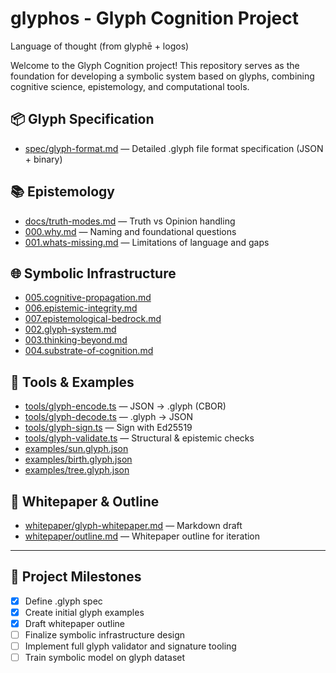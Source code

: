 # glyphos - Glyph Cognition Project

Language of thought (from glyphē + logos)

Welcome to the Glyph Cognition project! This repository serves as the foundation for developing a symbolic system based on glyphs, combining cognitive science, epistemology, and computational tools.

## 📦 Glyph Specification

- [spec/glyph-format.md](spec/glyph-format.md) — Detailed .glyph file format specification (JSON + binary)

## 📚 Epistemology

- [docs/truth-modes.md](docs/truth-modes.md) — Truth vs Opinion handling
- [000.why.md](000.why.md) — Naming and foundational questions
- [001.whats-missing.md](001.whats-missing.md) — Limitations of language and gaps

## 🌐 Symbolic Infrastructure

- [005.cognitive-propagation.md](005.cognitive-propagation.md)
- [006.epistemic-integrity.md](006.epistemic-integrity.md)
- [007.epistemological-bedrock.md](007.epistemological-bedrock.md)
- [002.glyph-system.md](002.glyph-system.md)
- [003.thinking-beyond.md](003.thinking-beyond.md)
- [004.substrate-of-cognition.md](004.substrate-of-cognition.md)

## 🧪 Tools & Examples

- [tools/glyph-encode.ts](tools/glyph-encode.ts) — JSON → .glyph (CBOR)
- [tools/glyph-decode.ts](tools/glyph-decode.ts) — .glyph → JSON
- [tools/glyph-sign.ts](tools/glyph-sign.ts) — Sign with Ed25519
- [tools/glyph-validate.ts](tools/glyph-validate.ts) — Structural & epistemic checks
- [examples/sun.glyph.json](examples/sun.glyph.json)
- [examples/birth.glyph.json](examples/birth.glyph.json)
- [examples/tree.glyph.json](examples/tree.glyph.json)

## 🧠 Whitepaper & Outline

- [whitepaper/glyph-whitepaper.md](whitepaper/glyph-whitepaper.md) — Markdown draft
- [whitepaper/outline.md](whitepaper/outline.md) — Whitepaper outline for iteration

---

## 📍 Project Milestones

- [x] Define .glyph spec
- [x] Create initial glyph examples
- [x] Draft whitepaper outline
- [ ] Finalize symbolic infrastructure design
- [ ] Implement full glyph validator and signature tooling
- [ ] Train symbolic model on glyph dataset
